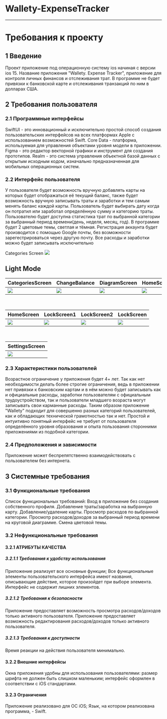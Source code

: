 # Wallety-ExpenseTracker

---

# Требования к проекту
## 1 Введение
Проект приложение под операционную систему ios начиная с версии ios 15. Название приложения "Wallety. Expense Tracker", приложение для контроля личных финансов и отслеживания трат. В программе не будет привязки к банковской карте и отслеживания транзакций по ним в долларах США. 
## 2 Требования пользователя
### 2.1 Программные интерфейсы
SwiftUI - это инновационный и исключительно простой способ создания пользовательских интерфейсов на всех платформах Apple с использованием возможностей Swift.
Core Data - платформа, используемая для управления объектами уровня модели в приложении.
Figma - это редактор векторной графики и инструмент для создания прототипов.
Realm - это система управления объектной базой данных с открытым исходным кодом, изначально предназначенная для мобильных операционных систем.
### 2.2 Интерфейс пользователя
У пользователя будет возможность вручную добавлять карты на которых будет отображаться её текущий баланс, также будет возможность вручную записывать траты и заработки и тем самым менять баланс каждой карты. Пользователь будет выбирать дату когда он потратил или заработал определённую сумму и категорию траты. Пользователю будет доступна статистика трат по выбранной категории за выбранный период времени(день, неделя, месяц, год). В программе будет 2 цветовые темы, светлая и тёмная. Регистрация аккаунта будет производится с помощью Google почты, без возможности зарегестрироваться через другую почту. Все расходы и заработки можно будет записывать исключительно

Categories Screen
![](https://github.com/pshptr/Wallety-ExpenseTracker/blob/main/art/CategoriesScreen.png)


## Light Mode 
CategoriesScreen | ChangeBalance | DiagramScreen | HomeScreen1
--- | --- | --- |--- 
![](https://github.com/pshptr/Wallety-ExpenseTracker/blob/main/art/CategoriesScreen.png) | ![](https://github.com/pshptr/Wallety-ExpenseTracker/blob/main/art/ChangeBalance.png) | ![](https://github.com/pshptr/Wallety-ExpenseTracker/blob/main/art/DiagramScreen.png) | ![](https://github.com/pshptr/Wallety-ExpenseTracker/blob/main/art/HomeScreen-1.png) |

<br />

HomeScreen | LockScreen1 | LockScreen2 | LockScreen
--- | --- | --- |---
![](https://github.com/pshptr/Wallety-ExpenseTracker/blob/main/art/HomeScreen.png) | ![](https://github.com/pshptr/Wallety-ExpenseTracker/blob/main/art/LockScreen-1.png) | ![](https://github.com/pshptr/Wallety-ExpenseTracker/blob/main/art/LockScreen-2.png) | ![](https://github.com/pshptr/Wallety-ExpenseTracker/blob/main/art/LockScreen.png) |

<br />

SettingsScreen |
--- |
![](https://github.com/pshptr/Wallety-ExpenseTracker/blob/main/art/SettingsScreen.png) |


### 2.3 Характеристики пользователей
Возрастное ограничение у приложения будет 4+ лет. Так как нет необходимости делать более строгие ограничения, ведь в приложении нет привязки к банковским картам и в нём можно будет записывать как и официальные расходы, заработки пользователям с официальным трудоустройством, так и пользователи младшего возраста могут записывать свои карманные расходы. Таким образом приложение "Wallety" подходит для совершенно разных категорий пользователей, как и обладающих технической грамотностью так и нет. Простой и интуитивно понятный интерфейс не требует от пользователя определённого уровня образования и опыта пользования сторонними приложениями из подобной категории.
### 2.4 Предположения и зависимости
Приложение может беспрепятственно взаимодействовать с пользователем без интернета.
## 3 Системные требования
### 3.1 Функциональные требования
Список функциональных требований:
Вход в приложение без создания собственного профиля.
Добавление траты/заработка на выбранную карту.
Добавление/удаление карты.
Просмотр расходов по выбранной категории.
Просмотр расходов/доходов за выбранный период времени на круговой диаграмме.
Смена цветовой темы.
### 3.2 Нефункциональные требования
#### 3.2.1 АТРИБУТЫ КАЧЕСТВА
##### 3.2.1.1 Требования к удобству использования
Приложение реализует все основные функции;
Все функциональные элементы пользовательского интерфейса имеют названия, описывающие действие, которое произойдет при выборе элемента.
Интерфейс не содержит лишних элементов.
##### 3.2.1.2 Требования к безопасности
Приложение предоставляет возможность просмотра расходов/доходов только активного пользователя.
Приложение предоставляет возможность редактирования расходов/доходов только активного пользователя.







##### 3.2.1.3 Требования к доступности
Время реакции на действия пользователя минимально.
#### 3.2.2 Внешние интерфейсы
Окна приложения удобны для использования пользователями:
размер шрифта не должен быть слишком маленьким;
интерфейс оформлен в соответствии с iOS стандартами.
#### 3.2.3 Ограничения
Приложение реализовано для ОС iOS;
Язык, на котором реализована программа, - Swift.
